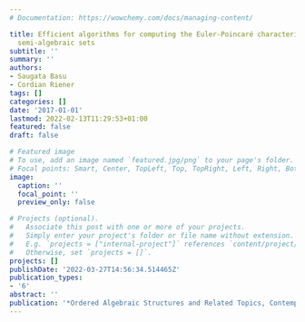 ```yaml
---
# Documentation: https://wowchemy.com/docs/managing-content/

title: Efficient algorithms for computing the Euler-Poincaré characteristic of symmetric
  semi-algebraic sets
subtitle: ''
summary: ''
authors:
- Saugata Basu
- Cordian Riener
tags: []
categories: []
date: '2017-01-01'
lastmod: 2022-02-13T11:29:53+01:00
featured: false
draft: false

# Featured image
# To use, add an image named `featured.jpg/png` to your page's folder.
# Focal points: Smart, Center, TopLeft, Top, TopRight, Left, Right, BottomLeft, Bottom, BottomRight.
image:
  caption: ''
  focal_point: ''
  preview_only: false

# Projects (optional).
#   Associate this post with one or more of your projects.
#   Simply enter your project's folder or file name without extension.
#   E.g. `projects = ["internal-project"]` references `content/project/deep-learning/index.md`.
#   Otherwise, set `projects = []`.
projects: []
publishDate: '2022-03-27T14:56:34.514465Z'
publication_types:
- '6'
abstract: ''
publication: '*Ordered Algebraic Structures and Related Topics, Contemporary Mathematics*'
---
```

